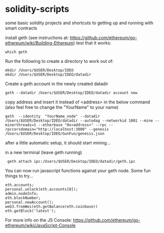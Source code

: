 # solidity-scripts
some basic solidity projects and shortcuts to getting up and running with smart contracts


install geth (see instructions at: https://github.com/ethereum/go-ethereum/wiki/Building-Ethereum)
test that it works:

    which geth

Run the following to create a directory to work out of:

    mkdir /Users/$USER/Desktop/IDEO
    mkdir /Users/$USER/Desktop/IDEO/datadir
    

Create a geth account in the newly created datadir

    geth --datadir /Users/$USER/Desktop/IDEO/datadir account new

copy address and insert it instead of \<address\> in the below command (also feel free to change the "YourName" to your name)

    geth  --identity  "YourName_node" --datadir /Users/$USER/Desktop/IDEO/datadir --autodag --networkid 1001 --mine --minerthreads=1 --etherbase "0x<address>" --rpc --rpccorsdomain="http://localhost:3000" --genesis /Users/$USER/Desktop/IDEO/GunFun/genesis.json


after a little automatic setup, it should start mining...

in a new terminal (leave geth running)

     geth attach ipc:/Users/$USER/Desktop/IDEO/datadir/geth.ipc

You can now run javascript functions against your geth node.
Some fun things to try...

    eth.accounts;
    personal.unlock(eth.accounts[0]);
    admin.nodeInfo;
    eth.blockNumber;
    personal.newAccount();
    web3.fromWei(eth.getBalance(eth.coinbase))
    eth.getBlock('latest');

For more info on the JS Console: https://github.com/ethereum/go-ethereum/wiki/JavaScript-Console
